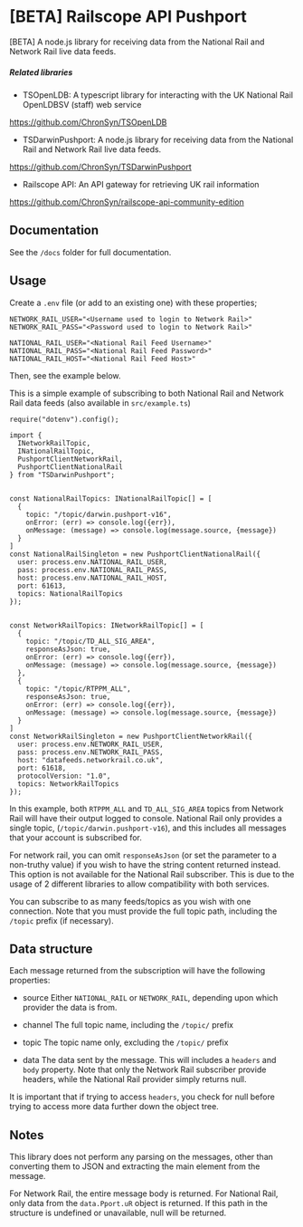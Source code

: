 # [BETA] Railscope API Pushport

[BETA] A node.js library for receiving data from the National Rail and Network Rail live data feeds.

##### Related libraries

- TSOpenLDB: A typescript library for interacting with the UK National Rail OpenLDBSV (staff) web service

https://github.com/ChronSyn/TSOpenLDB


- TSDarwinPushport: A node.js library for receiving data from the National Rail and Network Rail live data feeds.

https://github.com/ChronSyn/TSDarwinPushport


- Railscope API: An API gateway for retrieving UK rail information

https://github.com/ChronSyn/railscope-api-community-edition


## Documentation

See the `/docs` folder for full documentation.


## Usage

Create a `.env` file (or add to an existing one) with these properties;

    NETWORK_RAIL_USER="<Username used to login to Network Rail>"
    NETWORK_RAIL_PASS="<Password used to login to Network Rail>"

    NATIONAL_RAIL_USER="<National Rail Feed Username>"
    NATIONAL_RAIL_PASS="<National Rail Feed Password>"
    NATIONAL_RAIL_HOST="<National Rail Feed Host>"

Then, see the example below.

This is a simple example of subscribing to both National Rail and Network Rail data feeds (also available in `src/example.ts`)

    require("dotenv").config();

    import {
      INetworkRailTopic,
      INationalRailTopic,
      PushportClientNetworkRail,
      PushportClientNationalRail
    } from "TSDarwinPushport";


    const NationalRailTopics: INationalRailTopic[] = [
      {
        topic: "/topic/darwin.pushport-v16",
        onError: (err) => console.log({err}),
        onMessage: (message) => console.log(message.source, {message})
      }
    ]
    const NationalRailSingleton = new PushportClientNationalRail({
      user: process.env.NATIONAL_RAIL_USER,
      pass: process.env.NATIONAL_RAIL_PASS,
      host: process.env.NATIONAL_RAIL_HOST,
      port: 61613,
      topics: NationalRailTopics
    });


    const NetworkRailTopics: INetworkRailTopic[] = [
      {
        topic: "/topic/TD_ALL_SIG_AREA",
        responseAsJson: true,
        onError: (err) => console.log({err}),
        onMessage: (message) => console.log(message.source, {message})
      },
      {
        topic: "/topic/RTPPM_ALL",
        responseAsJson: true,
        onError: (err) => console.log({err}),
        onMessage: (message) => console.log(message.source, {message})
      }
    ]
    const NetworkRailSingleton = new PushportClientNetworkRail({
      user: process.env.NETWORK_RAIL_USER,
      pass: process.env.NETWORK_RAIL_PASS,
      host: "datafeeds.networkrail.co.uk",
      port: 61618,
      protocolVersion: "1.0",
      topics: NetworkRailTopics
    });

In this example, both `RTPPM_ALL` and `TD_ALL_SIG_AREA` topics from Network Rail will have their output logged to console. National Rail only provides a single topic, (`/topic/darwin.pushport-v16`), and this includes all messages that your account is subscribed for.

For network rail, you can omit `responseAsJson` (or set the parameter to a non-truthy value) if you wish to have the string content returned instead. This option is not available for the National Rail subscriber. This is due to the usage of 2 different libraries to allow compatibility with both services.

You can subscribe to as many feeds/topics as you wish with one connection. Note that you must provide the full topic path, including the `/topic` prefix (if necessary).

## Data structure

Each message returned from the subscription will have the following properties:

  - source
  Either `NATIONAL_RAIL` or `NETWORK_RAIL`, depending upon which provider the data is from.

  - channel
  The full topic name, including the `/topic/` prefix

  - topic
  The topic name only, excluding the `/topic/` prefix

  - data
  The data sent by the message. This will includes a `headers` and `body` property. Note that only the Network Rail subscriber provide headers, while the National Rail provider simply returns null.

It is important that if trying to access `headers`, you check for null before trying to access more data further down the object tree.

## Notes

This library does not perform any parsing on the messages, other than converting them to JSON and extracting the main element from the message.

For Network Rail, the entire message body is returned. For National Rail, only data from the `data.Pport.uR` object is returned. If this path in the structure is undefined or unavailable, null will be returned.